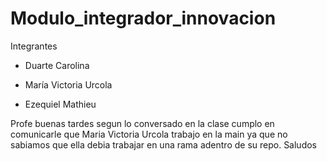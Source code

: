 # Modulo_integrador_innovacion

Integrantes 
* Duarte Carolina

* María Victoria Urcola 

* Ezequiel Mathieu 


Profe buenas tardes  segun lo conversado en la clase cumplo en comunicarle que Maria Victoria Urcola trabajo en la main ya que no sabiamos que ella debia trabajar en una rama  adentro de su repo.
Saludos
